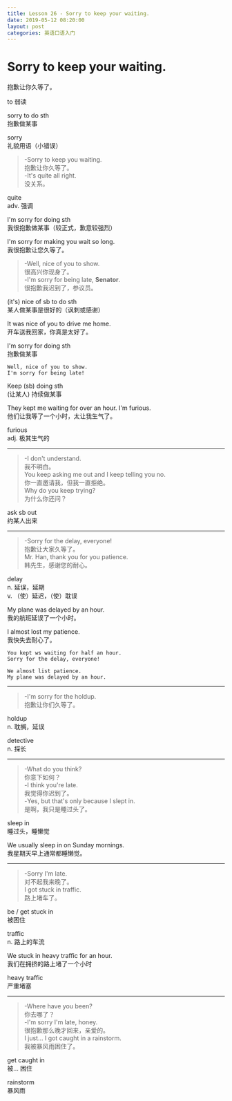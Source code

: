 ```yaml
---
title: Lesson 26 - Sorry to keep your waiting.
date: 2019-05-12 08:20:00
layout: post
categories: 英语口语入门
---
```


# Sorry to keep your waiting.  

抱歉让你久等了。

to 弱读

sorry to do sth  
抱歉做某事

sorry  
礼貌用语（小错误）

> -Sorry to keep you waiting.  
> 抱歉让你久等了。  
> -It's quite all right.  
> 没关系。  

quite  
adv. 强调

I'm sorry for doing sth  
我很抱歉做某事（较正式，歉意较强烈）

I'm sorry for making you wait so long.  
我很抱歉让您久等了。  

> -Well, nice of you to show.  
> 很高兴你现身了。  
> -I'm sorry for being late, **Senator**.  
> 很抱歉我迟到了，参议员。  

(it's) nice of sb to do sth  
某人做某事是很好的（讽刺或感谢）

It was nice of you to drive me home.  
开车送我回家，你真是太好了。

I'm sorry for doing sth  
抱歉做某事

~~~
Well, nice of you to show. 
I'm sorry for being late!
~~~

 Keep (sb) doing sth  
(让某人) 持续做某事

They kept me waiting for over an hour. I'm furious.  
他们让我等了一个小时，太让我生气了。

furious  
adj. 极其生气的

---

> -I don't understand.  
> 我不明白。  
> You keep asking me out and I keep telling you no.  
> 你一直邀请我，但我一直拒绝。  
> Why do you keep trying?  
> 为什么你还问？  

ask sb out  
约某人出来

---

> -Sorry for the delay, everyone!  
> 抱歉让大家久等了。  
> Mr. Han, thank you for you patience.  
> 韩先生，感谢您的耐心。  

delay  
n. 延误，延期  
v. （使）延迟，（使）耽误

My plane was delayed by an hour.  
我的航班延误了一个小时。  

I almost lost my patience.  
我快失去耐心了。  

~~~
You kept ws waiting for half an hour. 
Sorry for the delay, everyone!
~~~

~~~
We almost list patience.
My plane was delayed by an hour.
~~~

---

> -I'm sorry for the holdup.  
> 抱歉让你们久等了。  

holdup  
n. 耽搁，延误

detective  
n. 探长

---

> -What do you think?  
> 你意下如何？  
> -I think you're late.  
> 我觉得你迟到了。  
> -Yes, but that's only because I slept in.  
> 是啊，我只是睡过头了。  

sleep in  
睡过头，睡懒觉

We usually sleep in on Sunday mornings.  
我星期天早上通常都睡懒觉。  

---

> -Sorry I'm late.  
> 对不起我来晚了。  
> I got stuck in traffic.   
> 路上堵车了。  

be / get stuck in  
被困住

traffic  
n. 路上的车流

We stuck in heavy traffic for an hour.  
我们在拥挤的路上堵了一个小时

heavy traffic  
严重堵塞

---

> -Where have you been?  
> 你去哪了？  
> -I'm sorry I'm late, honey.  
> 很抱歉那么晚才回来，亲爱的。  
> I just... I got caught in a rainstorm.   
> 我被暴风雨困住了。  

get caught in   
被... 困住

rainstorm  
暴风雨